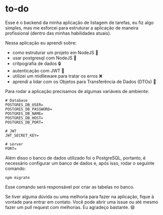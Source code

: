 # to-do


Esse é o backend da minha aplicação de listagem de tarefas, eu fiz algo simples, mas me esforcei para estruturar a aplicação de maneira profissional (dentro das minhas habilidades atuais). 

Nessa aplicação eu aprendi sobre:
* como estruturar um projeto em NodeJS 📂
* usar postgresql com NodeJS 🐘
* critpografia de dados 🔒
* autenticação com JWT 🔑
* utilizei um midlleware para tratar os erros ❌
* aprendi a lidar com os Objetos para Transferência de Dados (DTOs) 🎲

Para rodar a aplicação precisamos de algumas variáveis de ambiente: 
```env 
# Database
POSTGRES_DB_USER= 
POSTGRES_DB_PASSWORD=
POSTGRES_DB_NAME=
POSTGRES_DB_HOST=
POSTGRES_DB_PORT=

# JWT
JWT_SECRET_KEY=

# server 
PORT=
```

Além disso o banco de dados utilizado foi o  PostgreSQL, portanto, é necessário configurar um banco de dados e, após isso, rodar o seguinte comando: 

```
npm migrate
```

Esse comando será responsável por criar as tabelas no banco.

Se tiver alguma dúvida ou uma melhoria para fazer na aplicação, fique à vontade para entrar em contato. Você pode abrir uma issue ou até mesmo fazer um pull request com melhorias. Eu agradeço bastante. 😄

